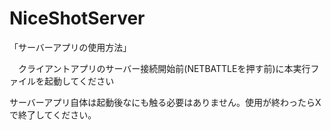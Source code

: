 # NiceShotServer

「サーバーアプリの使用方法」

　クライアントアプリのサーバー接続開始前(NETBATTLEを押す前)に本実行ファイルを起動してください

サーバーアプリ自体は起動後なにも触る必要はありません。使用が終わったらXで終了してください。
